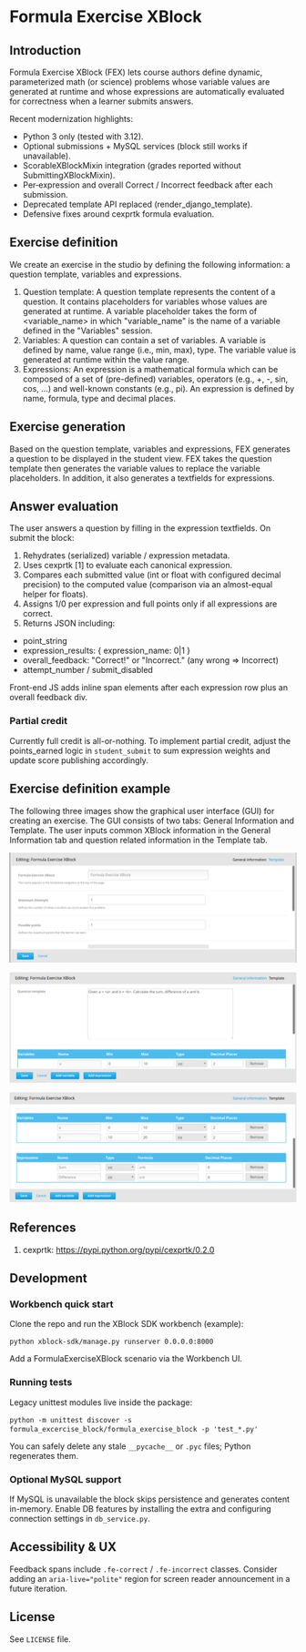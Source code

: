 # Formula Exercise XBlock
## Introduction
Formula Exercise XBlock (FEX) lets course authors define dynamic, parameterized math (or science) problems whose variable values are generated at runtime and whose expressions are automatically evaluated for correctness when a learner submits answers.

Recent modernization highlights:
* Python 3 only (tested with 3.12).
* Optional submissions + MySQL services (block still works if unavailable).
* ScorableXBlockMixin integration (grades reported without SubmittingXBlockMixin).
* Per‑expression and overall Correct / Incorrect feedback after each submission.
* Deprecated template API replaced (render_django_template).
* Defensive fixes around cexprtk formula evaluation.

## Exercise definition
We create an exercise in the studio by defining the following information: a question template, variables and expressions.
  1. Question template: A question template represents the content of a question. It contains placeholders for variables whose values are generated at runtime. A variable placeholder takes the form of <variable_name> in which "variable_name" is the name of a variable defined in the "Variables" session.
  2. Variables: A question can contain a set of variables. A variable is defined by name, value range (i.e., min, max), type. The variable value is generated at runtime within the value range. 
  3. Expressions: An expression is a mathematical formula which can be composed of a set of (pre-defined) variables, operators (e.g., +, -, sin, cos, ...) and well-known constants (e.g., pi). An expression is defined by name, formula, type and decimal places.
  
## Exercise generation
Based on the question template, variables and expressions, FEX generates a question to be displayed in the student view. FEX takes the question template then generates the variable values to replace the variable placeholders. In addition, it also generates a textfields for expressions.

## Answer evaluation
The user answers a question by filling in the expression textfields. On submit the block:
1. Rehydrates (serialized) variable / expression metadata.
2. Uses cexprtk [1] to evaluate each canonical expression.
3. Compares each submitted value (int or float with configured decimal precision) to the computed value (comparison via an almost-equal helper for floats).
4. Assigns 1/0 per expression and full points only if all expressions are correct.
5. Returns JSON including:
  - point_string
  - expression_results: { expression_name: 0|1 }
  - overall_feedback: "Correct!" or "Incorrect." (any wrong => Incorrect)
  - attempt_number / submit_disabled

Front-end JS adds inline span elements after each expression row plus an overall feedback div.

### Partial credit
Currently full credit is all-or-nothing. To implement partial credit, adjust the points_earned logic in `student_submit` to sum expression weights and update score publishing accordingly.

## Exercise definition example
The following three images show the graphical user interface (GUI) for creating an exercise. The GUI consists of two tabs: General Information and Template. The user inputs common XBlock information in the General Information tab and question related information in the Template tab.

![General Information tab](https://github.com/anvd/formula_excercise_block/blob/master/doc/FEX_GI.png "General Information tab")

![Template tab (1)](https://github.com/anvd/formula_excercise_block/blob/master/doc/FEX_T1.png "Template tab (1)")

![Template tab (2)](https://github.com/anvd/formula_excercise_block/blob/master/doc/FEX_T2.png "Template tab (2)")


## References
  1. cexprtk: https://pypi.python.org/pypi/cexprtk/0.2.0

## Development

### Workbench quick start
Clone the repo and run the XBlock SDK workbench (example):
```
python xblock-sdk/manage.py runserver 0.0.0.0:8000
```
Add a FormulaExerciseXBlock scenario via the Workbench UI.

### Running tests
Legacy unittest modules live inside the package:
```
python -m unittest discover -s formula_excercise_block/formula_exercise_block -p 'test_*.py'
```
You can safely delete any stale `__pycache__` or `.pyc` files; Python regenerates them.

### Optional MySQL support
If MySQL is unavailable the block skips persistence and generates content in-memory. Enable DB features by installing the extra and configuring connection settings in `db_service.py`.

## Accessibility & UX
Feedback spans include `.fe-correct` / `.fe-incorrect` classes. Consider adding an `aria-live="polite"` region for screen reader announcement in a future iteration.

## License
See `LICENSE` file.
